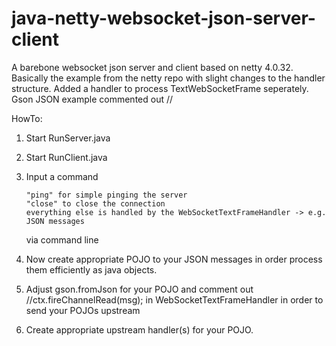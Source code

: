 # java-netty-websocket-json-server-client

A barebone websocket json server and client based on netty 4.0.32. Basically the example from the netty repo with slight changes to the handler structure.
Added a handler to process TextWebSocketFrame seperately. Gson JSON example commented out //

HowTo:

1.	Start RunServer.java
2.	Start RunClient.java
3.	Input a command 

		"ping" for simple pinging the server
		"close" to close the connection
		everything else is handled by the WebSocketTextFrameHandler -> e.g. JSON messages 
		
	via command line 
4. Now create appropriate POJO to your JSON messages in order process them efficiently as java objects.
5. Adjust gson.fromJson for your POJO and comment out //ctx.fireChannelRead(msg); in WebSocketTextFrameHandler in order to send your POJOs upstream
6. Create appropriate upstream handler(s) for your POJO.